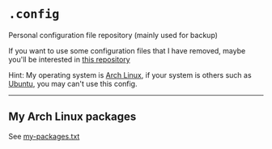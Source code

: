 # `.config`

Personal configuration file repository (mainly used for backup)

If you want to use some configuration files that I have removed, maybe you'll be interested in [this repository](https://github.com/theniceboy/.config)

Hint: My operating system is [Arch Linux](https://archlinux.org), if your system is others such as [Ubuntu](https://www.ubuntu.com), you may can't use this config.

---

## My Arch Linux packages

See [my-packages.txt](my-packages.txt)

